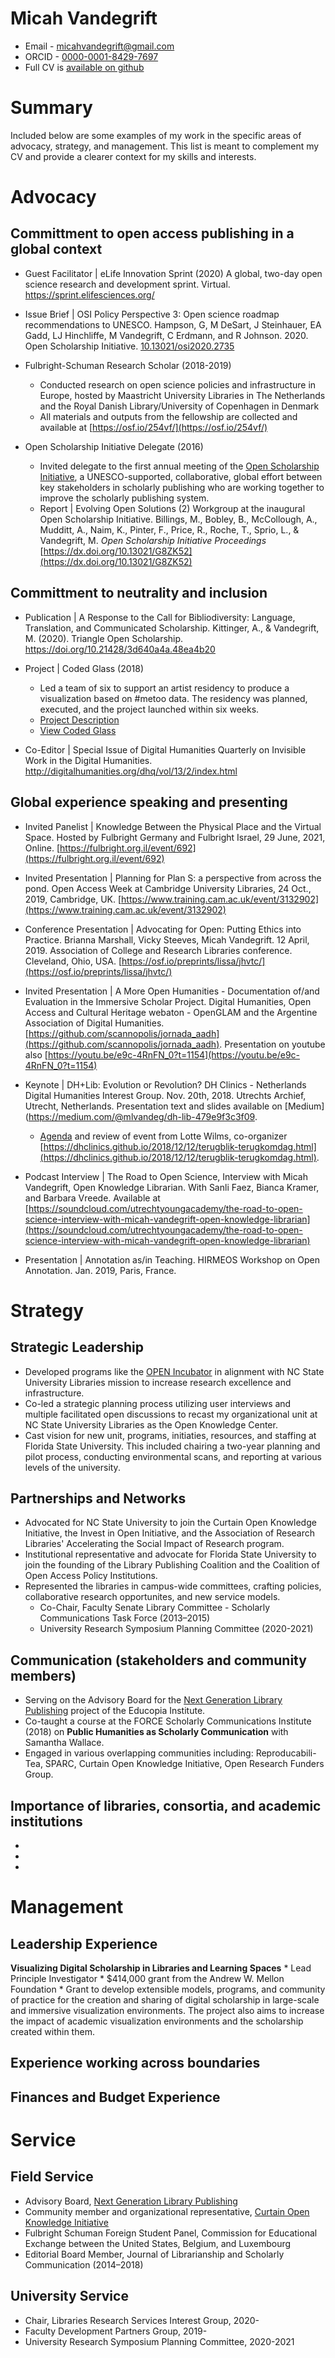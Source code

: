 # Micah Vandegrift #

  * Email - micahvandegrift@gmail.com
  * ORCID - [0000-0001-8429-7697](http://orcid.org/0000-0001-8429-7697)
  * Full CV is [available on github](https://github.com/micahvandegrift/micahvandegrift.github.io/blob/master/CV.md)

Summary
====
Included below are some examples of my work in the specific areas of advocacy, strategy, and management. This list is meant to complement my CV and provide a clearer context for my skills and interests. 

Advocacy
====================

Committment to open access publishing in a global context
---
* Guest Facilitator | eLife Innovation Sprint (2020) A global, two-day open science research and development sprint. Virtual. https://sprint.elifesciences.org/

* Issue Brief | OSI Policy Perspective 3: Open science roadmap recommendations to UNESCO. Hampson, G, M DeSart, J Steinhauer, EA Gadd, LJ Hinchliffe, M Vandegrift, C Erdmann, and R Johnson. 2020. Open Scholarship Initiative. [10.13021/osi2020.2735](https://commonplace.knowledgefutures.org/pub/bvgsui43/release/1)

* Fulbright-Schuman Research Scholar (2018-2019)
    * Conducted research on open science policies and infrastructure in Europe, hosted by Maastricht University Libraries in The Netherlands and the Royal Danish Library/University of Copenhagen in Denmark 
    * All materials and outputs from the fellowship are collected and available at [https://osf.io/254vf/](https://osf.io/254vf/)

* Open Scholarship Initiative Delegate (2016)
    * Invited delegate to the first annual meeting of the [Open Scholarship Initiative](http://osinitiative.org/), a UNESCO-supported, collaborative, global effort between key stakeholders in scholarly publishing who are working together to improve the scholarly publishing system.
    * Report | Evolving Open Solutions (2) Workgroup at the inaugural Open Scholarship Initiative. Billings, M., Bobley, B., McCollough, A., Mudditt, A., Naim, K., Pinter, F., Price, R., Roche, T., Sprio, L., & Vandegrift, M. *Open Scholarship Initiative Proceedings* [https://dx.doi.org/10.13021/G8ZK52](https://dx.doi.org/10.13021/G8ZK52)

Committment to neutrality and inclusion
---
* Publication | A Response to the Call for Bibliodiversity: Language, Translation, and Communicated Scholarship. Kittinger, A., & Vandegrift, M. (2020). Triangle Open Scholarship. https://doi.org/10.21428/3d640a4a.48ea4b20

* Project | Coded Glass (2018)
    * Led a team of six to support an artist residency to produce a visualization based on #metoo data. The residency was planned, executed, and the project launched within six weeks.
    * [Project Description](https://www.immersivescholar.org/projects/coded-glass)
    * [View Coded Glass](https://immersive-scholar.github.io/coded-glass/)

* Co-Editor | Special Issue of Digital Humanities Quarterly on Invisible Work in the Digital Humanities. http://digitalhumanities.org/dhq/vol/13/2/index.html

Global experience speaking and presenting
---
* Invited Panelist | Knowledge Between the Physical Place and the Virtual Space. Hosted by Fulbright Germany and Fulbright Israel, 29 June, 2021, Online. [https://fulbright.org.il/event/692](https://fulbright.org.il/event/692)

* Invited Presentation | Planning for Plan S: a perspective from across the pond. Open Access Week at Cambridge University Libraries, 24 Oct., 2019, Cambridge, UK. [https://www.training.cam.ac.uk/event/3132902](https://www.training.cam.ac.uk/event/3132902)

* Conference Presentation | Advocating for Open: Putting Ethics into Practice. Brianna Marshall, Vicky Steeves, Micah Vandegrift. 12 April, 2019. Association of College and Research Libraries conference. Cleveland, Ohio, USA. [https://osf.io/preprints/lissa/jhvtc/](https://osf.io/preprints/lissa/jhvtc/)

* Invited Presentation | A More Open Humanities - Documentation of/and Evaluation in the Immersive Scholar Project. Digital Humanities, Open Access and Cultural Heritage webaton - OpenGLAM and the Argentine Association of Digital Humanities. [https://github.com/scannopolis/jornada_aadh](https://github.com/scannopolis/jornada_aadh). Presentation on youtube also [https://youtu.be/e9c-4RnFN_0?t=1154](https://youtu.be/e9c-4RnFN_0?t=1154)

* Keynote | DH+Lib: Evolution or Revolution? DH Clinics - Netherlands Digital Humanities Interest Group. Nov. 20th, 2018. Utrechts Archief, Utrecht, Netherlands. Presentation text and slides available on [Medium](https://medium.com/@mlvandeg/dh-lib-479e9f3c3f09. 
    * [Agenda](https://dhclinics.github.io/dag/2018-terugkomdag) and review of event from Lotte Wilms, co-organizer [https://dhclinics.github.io/2018/12/12/terugblik-terugkomdag.html](https://dhclinics.github.io/2018/12/12/terugblik-terugkomdag.html). 

* Podcast Interview | The Road to Open Science, Interview with Micah Vandegrift, Open Knowledge Librarian. With Sanli Faez, Bianca Kramer, and Barbara Vreede. Available at [https://soundcloud.com/utrechtyoungacademy/the-road-to-open-science-interview-with-micah-vandegrift-open-knowledge-librarian](https://soundcloud.com/utrechtyoungacademy/the-road-to-open-science-interview-with-micah-vandegrift-open-knowledge-librarian)

* Presentation | Annotation as/in Teaching. HIRMEOS Workshop on Open Annotation. Jan. 2019, Paris, France.

Strategy
===========

Strategic Leadership
---
* Developed programs like the [OPEN Incubator](https://dhcnc.org/uncategorized/ncsus-open-incubator-on-text-analysis/) in alignment with NC State University Libraries mission to increase research excellence and infrastructure.
* Co-led a strategic planning process utilizing user interviews and multiple facilitated open discussions to recast my organizational unit at NC State University Libraries as the Open Knowledge Center.
* Cast vision for new unit, programs, initiaties, resources, and staffing at Florida State University. This included chairing a two-year planning and pilot process, conducting environmental scans, and reporting at various levels of the university. 

Partnerships and Networks
---
* Advocated for NC State University to join the Curtain Open Knowledge Initiative, the Invest in Open Initiative, and the Association of Research Libraries' Accelerating the Social Impact of Research program.
* Institutional representative and advocate for Florida State University to join the founding of the Library Publishing Coalition and the Coalition of Open Access Policy Institutions.
* Represented the libraries in campus-wide committees, crafting policies, collaborative research opportunites, and new service models.
    * Co-Chair, Faculty Senate Library Committee - Scholarly Communications Task Force (2013–2015)
    * University Research Symposium Planning Committee (2020-2021)

Communication (stakeholders and community members)
---
* Serving on the Advisory Board for the [Next Generation Library Publishing](https://educopia.org/next-generation-library-publishing/) project of the Educopia Institute.
* Co-taught a course at the FORCE Scholarly Communications Institute (2018) on **Public Humanities as Scholarly Communication** with Samantha Wallace.
* Engaged in various overlapping communities including: Reproducabili-Tea, SPARC, Curtain Open Knowledge Initiative, Open Research Funders Group.

Importance of libraries, consortia, and academic institutions
---
* 
* 
*


Management
===============
Leadership Experience
---
**Visualizing Digital Scholarship in Libraries and Learning Spaces**
    * Lead Principle Investigator
    * $414,000 grant from the Andrew W. Mellon Foundation
    * Grant to develop extensible models, programs, and community of practice for the creation and sharing of digital scholarship in large-scale and immersive visualization environments. The project also aims to increase the impact of academic visualization environments and the scholarship created within them.

Experience working across boundaries
---

Finances and Budget Experience
---


Service
==============
Field Service
---
* Advisory Board, [Next Generation Library Publishing](https://educopia.org/next-generation-library-publishing/)
* Community member and organizational representative, [Curtain Open Knowledge Initiative](	http://openknowledge.community/)
* Fulbright Schuman Foreign Student Panel, Commission for Educational Exchange between the United States, Belgium, and Luxembourg
* Editorial Board Member, Journal of Librarianship and Scholarly Communication (2014–2018)


University Service
---
* Chair, Libraries Research Services Interest Group, 2020-
* Faculty Development Partners Group, 2019-
* University Research Symposium Planning Committee, 2020-2021
